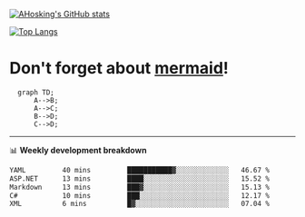 [![AHosking's GitHub stats](https://github-readme-stats.vercel.app/api?username=ahosking&count_private=true&show_icons=true&theme=onedark&hide_rank=true&include_all_commits=true)](https://github.com/ahosking)

[![Top Langs](https://github-readme-stats.vercel.app/api/top-langs/?username=ahosking&layout=compact&theme=onedark)](https://github.com/ahosking)


# Don't forget about [mermaid](https://github.blog/2022-02-14-include-diagrams-markdown-files-mermaid/)!

```mermaid
  graph TD;
      A-->B;
      A-->C;
      B-->D;
      C-->D;
```
-------

📊 **Weekly development breakdown**

<!--START_SECTION:waka-->

```txt
YAML         40 mins         ███████████▓░░░░░░░░░░░░░   46.67 %
ASP.NET      13 mins         ████░░░░░░░░░░░░░░░░░░░░░   15.52 %
Markdown     13 mins         ███▓░░░░░░░░░░░░░░░░░░░░░   15.13 %
C#           10 mins         ███░░░░░░░░░░░░░░░░░░░░░░   12.17 %
XML          6 mins          █▓░░░░░░░░░░░░░░░░░░░░░░░   07.04 %
```

<!--END_SECTION:waka-->
